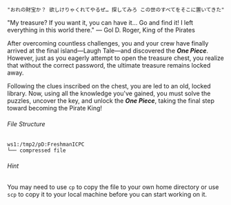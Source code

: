`"おれの財宝か？
欲しけりゃくれてやるぜ…
探してみろ
この世のすべてをそこに置いてきた"`

"My treasure?
If you want it, you can have it...
Go and find it!
I left everything in this world there."
— Gol D. Roger, King of the Pirates


After overcoming countless challenges, you and your crew have finally arrived at the final island—Laugh Tale—and discovered the ***One Piece***. However, just as you eagerly attempt to open the treasure chest, you realize that without the correct password, the ultimate treasure remains locked away.

Following the clues inscribed on the chest, you are led to an old, locked library. Now, using all the knowledge you've gained, you must solve the puzzles, uncover the key, and unlock the ***One Piece***, taking the final step toward becoming the Pirate King!

###### File Structure
```
ws1:/tmp2/pD:FreshmanICPC
└── compressed file
```
###### Hint
You may need to use `cp` to copy the file to your own home directory or use `scp` to copy it to your local machine before you can start working on it.













